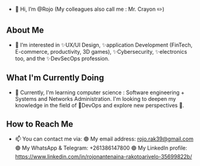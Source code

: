 - 👋 Hi, I’m @Rojo (My colleagues also call me : Mr. Crayon ✏️)

## About Me
- 👀 I’m interested in ✨UX/UI Design, ✨application Development (FinTech, E-commerce, productivity, 3D games), ✨Cybersecurity, ✨electronics too, and the ✨DevSecOps profession.

## What I'm Currently Doing
- 🌱 Currently, I'm learning computer science : Software engineering + Systems and Networks Administration. I'm looking to deepen my knowledge in the field of 💖DevOps and explore new perspectives 👐.

## How to Reach Me
- 📫 You can contact me via:
🟣 My email address: rojo.rak39@gmail.com
🟣 My WhatsApp & Telegram: +261386147800
🟣 My LinkedIn profile: https://www.linkedin.com/in/rojonantenaina-rakotoarivelo-35699822b/
